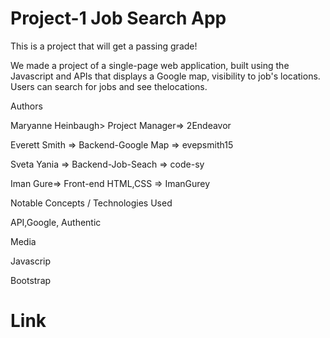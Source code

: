 # Project-1  Job Search App

This is a project that will get a passing grade!

We made a project of a single-page web application, built using the Javascript and APIs that displays a Google map, visibility to job's locations. Users can search for jobs and see thelocations.



Authors

Maryanne Heinbaugh> Project Manager=> 2Endeavor

Everett Smith => Backend-Google Map => evepsmith15

Sveta Yania => Backend-Job-Seach => code-sy

Iman Gure=> Front-end HTML,CSS =>  ImanGurey



Notable Concepts / Technologies Used

API,Google, Authentic

Media

Javascrip

Bootstrap


# Link



